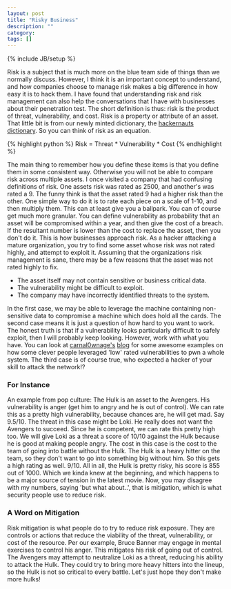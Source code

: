 ```yaml
---
layout: post
title: "Risky Business"
description: ""
category: 
tags: []
---
```

{% include JB/setup %}

Risk is a subject that is much more on the blue team side of things than we normally discuss. However, I think it is an important concept to understand, and how companies choose to manage risk makes a big difference in how easy it is to hack them. I have found that understanding risk and risk management can also help the conversations that I have with businesses about their penetration test. The short definition is thus: risk is the product of threat, vulnerability, and cost. Risk is a property or attribute of an asset. That little bit is from our newly minted dictionary, the [hackernauts dictionary](/dictionary.html). So you can think of risk as an equation.

{% highlight python %}
Risk = Threat * Vulnerability * Cost
{% endhighlight %}

The main thing to remember how you define these items is that you define them in some consistent way. Otherwise you will not be able to compare risk across multiple assets. I once visited a company that had confusing definitions of risk. One assets risk was rated as 2500, and another's was rated a 9. The funny think is that the asset rated 9 had a higher risk than the other. One simple way to do it is to rate each piece on a scale of 1-10, and then multiply them. This can at least give you a ballpark. You can of course get much more granular. You can define vulnerability as probability that an asset will be compromised within a year, and then give the cost of a breach. If the resultant number is lower than the cost to replace the asset, then you don't do it. This is how businesses approach risk. As a hacker attacking a mature organization, you try to find some asset whose risk was not rated highly, and attempt to exploit it. Assuming that the organizations risk management is sane, there may be a few reasons that the asset was not rated highly to fix. 

* The asset itself may not contain sensitive or business critical data. 
* The vulnerability might be difficult to exploit. 
* The company may have incorrectly identified threats to the system. 

In the first case, we may be able to leverage the machine containing non-sensitive data to compromise a machine which does hold all the cards. The second case means it is just a question of how hard to you want to work. The honest truth is that if a vulnerability looks particularly difficult to safely exploit, then I will probably keep looking. However, work with what you have. You can look at [carnal0wnage's](http://twitter.com/#!/carnal0wnage) [blog](http://carnal0wnage.attackresearch.com/search/label/low2pwned) for some awesome examples on how some clever people leveraged 'low' rated vulnerabilities to pwn a whole system. The third case is of course true, who expected a hacker of your skill to attack the network!?

### For Instance

An example from pop culture: The Hulk is an asset to the Avengers. His vulnerability is anger (get him to angry and he is out of control). We can rate this as a pretty high vulnerability, because chances are, he will get mad. Say 9.5/10. The threat in this case might be Loki. He really does not want the Avengers to succeed. Since he is competent, we can rate this pretty high too. We will give Loki as a threat a score of 10/10 against the Hulk because he is good at making people angry. The cost in this case is the cost to the team of going into battle without the Hulk. The Hulk is a heavy hitter on the team, so they don't want to go into something big without him. So this gets a high rating as well. 9/10. All in all, the Hulk is pretty risky, his score is 855 out of 1000. Which we kinda knew at the beginning, and which happens to be a major source of tension in the latest movie. Now, you may disagree with my numbers, saying 'but what about..', that is mitigation, which is what security people use to reduce risk.

### A Word on Mitigation

Risk mitigation is what people do to try to reduce risk exposure. They are controls or actions that reduce the viability of the threat, vulnerability, or cost of the resource. Per our example, Bruce Banner may engage in mental exercises to control his anger. This mitigates his risk of going out of control. The Avengers may attempt to neutralize Loki as a threat, reducing his ability to attack the Hulk. They could try to bring more heavy hitters into the lineup, so the Hulk is not so critical to every battle. Let's just hope they don't make more hulks! 